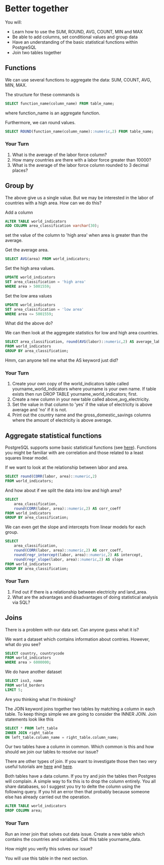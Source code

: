 # Better together

You will:

* Learn how to use the SUM, ROUND, AVG, COUNT, MIN and MAX
* Be able to add columns, set conditional values and group data
* Have an understanding of the basic statistical functions within PostgreSQL
* Join two tables together

## Functions

We can use several functions to aggregate the data: SUM, COUNT, AVG, MIN, MAX.

The structure for these commands is

```sql
SELECT function_name(column_name) FROM table_name;
```

where function_name is an aggregate function.

Furthermore, we can round values.

```sql
SELECT ROUND(function_name(column_name)::numeric,2) FROM table_name;
```

### Your Turn

1. What is the average of the labor force column?
2. How many countries are there with a labor force greater than 10000?
3. What is the average of the labor force column rounded to 3 decimal places?

## Group by

The above give us a single value. But we may be interested in the labor of countries with a high area. How can we do this?

Add a column

```sql
ALTER TABLE world_indicators
ADD COLUMN area_classification varchar(30);
```

set the value of the column to 'high area' when area is greater than the average.

Get the average area.

```sql
SELECT AVG(area) FROM world_indicators;
```

Set the high area values.

```sql
UPDATE world_indicators 
SET area_classification = 'high area'
WHERE area > 5001559;
```

Set the low area values

```sql
UPDATE world_indicators 
SET area_classification = 'low area'
WHERE area <= 5001559;
```

What did the above do?

We can then look at the aggregate statistics for low and high area countries.

```sql
SELECT area_classification, round(AVG(labor)::numeric,2) AS average_labor
FROM world_indicators
GROUP BY area_classification;
```

Hmm, can anyone tell me what the AS keyword just did?

### Your Turn

1. Create your own copy of the world_indicators table called yourname_world_indicators where yourname is your own name. If table exists then run DROP TABLE yourname_world_indicators; first.
2. Create a new column in your new table called above_avg_electricity.
3. Set the value in that column to 'yes' if the value of electricity is above average and 'no' if it is not.
4. Print out the country name and the gross_domestic_savings columns where the amount of electricity is above average.

## Aggregate statistical functions

PostgreSQL supports some basic statistical functions (see [here](https://www.postgresql.org/docs/9.5/functions-aggregate.html)). Functions you might be familiar with are correlation and those related to a least squares linear model.

If we want to look at the relationship between labor and area.

```sql
SELECT round(CORR(labor, area)::numeric,2)
FROM world_indicators;
```

And how about if we split the data into low and high area?

```sql
SELECT 
    area_classification, 
    round(CORR(labor, area)::numeric,2) AS corr_coeff
FROM world_indicators
GROUP BY area_classification;
```

We can even get the slope and intercepts from linear models for each group.

```sql
SELECT 
    area_classification, 
    round(CORR(labor, area)::numeric,2) AS corr_coeff, 
    round(regr_intercept(labor, area)::numeric,2) AS intercept, 
    round(regr_slope(labor, area)::numeric,2) AS slope
FROM world_indicators
GROUP BY area_classification;
```

### Your Turn

1. Find out if there is a relationship between electricity and land_area.
2. What are the advantages and disadvantages of doing statistical analysis via SQL?

## Joins

There is a problem with our data set. Can anyone guess what it is?

We want a dataset which contains information about contries. However, what do you see?

```sql
SELECT country, countrycode
FROM world_indicators
WHERE area > 6000000;
```

We do have another dataset

```sql
SELECT iso3, name
FROM world_borders
LIMIT 5;
```

Are you thinking what I'm thinking?

The JOIN keyword joins together two tables by matching a column in each table.  To keep things simple we are going to consider the INNER JOIN. Join statements look like this

```sql
SELECT * FROM left_table
INNER JOIN right_table
ON left_table.column_name = right_table.column_name;
```

Our two tables have a column in common. Which common is this and how should we join our tables to resolve our issue?

There are other types of join. If you want to investigate those then two very useful tutorials are [here](http://www.postgresqltutorial.com/postgresql-joins/) and [here](https://www.tutorialspoint.com/postgresql/postgresql_using_joins.htm).

Both tables have a data column. If you try and join the tables then Postgres will complain. A simple way to fix this is to drop the column entirely. You all share databases, so I suggest you try to delte the column using the following query. If you hit an error then that probably because someone else has already carried out the operation.

```sql
ALTER TABLE world_indicators
DROP COLUMN area;
```

### Your Turn

Run an inner join that solves out data issue. Create a new table which contains the countries and variables. Call this table yourname_data.

How might you verify this solves our issue?

You will use this table in the next section.
